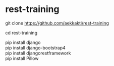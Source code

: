 ﻿# rest-training

git clone https://github.com/aekkakti/rest-training <br>

cd rest-training <br>

pip install django <br>
pip install django-bootstrap4 <br>
pip install djangorestframework <br>
pip install Pillow <br>
